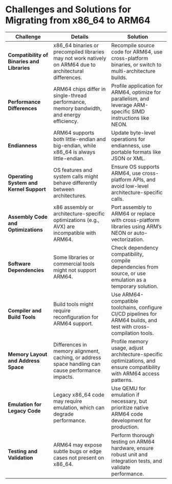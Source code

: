 # Challenges and Solutions for Migrating from x86_64 to ARM64

| **Challenge**                     | **Details**                                                                                             | **Solution**                                                                                                           |
|-----------------------------------|---------------------------------------------------------------------------------------------------------|-----------------------------------------------------------------------------------------------------------------------|
| **Compatibility of Binaries and Libraries** | x86_64 binaries or precompiled libraries may not work natively on ARM64 due to architectural differences. | Recompile source code for ARM64, use cross-platform binaries, or switch to multi-architecture builds.                |
| **Performance Differences**       | ARM64 chips differ in single-thread performance, memory bandwidth, and energy efficiency.               | Profile application for ARM64, optimize for parallelism, and leverage ARM-specific SIMD instructions like NEON.       |
| **Endianness**                    | ARM64 supports both little-endian and big-endian, while x86_64 is always little-endian.                 | Update byte-level operations for endianness, use portable formats like JSON or XML.                                   |
| **Operating System and Kernel Support** | OS features and system calls might behave differently between architectures.                          | Ensure OS supports ARM64, use cross-platform APIs, and avoid low-level architecture-specific calls.                   |
| **Assembly Code and Optimizations** | x86 assembly or architecture-specific optimizations (e.g., AVX) are incompatible with ARM64.           | Port assembly to ARM64 or replace with cross-platform libraries using ARM’s NEON or auto-vectorization.               |
| **Software Dependencies**         | Some libraries or commercial tools might not support ARM64.                                            | Check dependency compatibility, compile dependencies from source, or use emulation as a temporary solution.           |
| **Compiler and Build Tools**      | Build tools might require reconfiguration for ARM64 support.                                           | Use ARM64-compatible toolchains, configure CI/CD pipelines for ARM64 builds, and test with cross-compilation tools.   |
| **Memory Layout and Address Space** | Differences in memory alignment, caching, or address space handling can cause performance impacts.     | Profile memory usage, adjust architecture-specific optimizations, and ensure compatibility with ARM64 access patterns. |
| **Emulation for Legacy Code**     | Legacy x86_64 code may require emulation, which can degrade performance.                               | Use QEMU for emulation if necessary, but prioritize native ARM64 code development for production.                      |
| **Testing and Validation**        | ARM64 may expose subtle bugs or edge cases not present on x86_64.                                      | Perform thorough testing on ARM64 hardware, ensure robust unit and integration tests, and validate performance.        |


